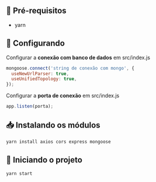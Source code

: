 ## :bookmark_tabs: Pré-requisitos

* yarn

## :wrench: Configurando

Configurar a **conexão com banco de dados** em src/index.js

```js
mongoose.connect('string de conexão com mongo', {
  useNewUrlParser: true,
  useUnifiedTopology: true, 
});
```

Configurar a **porta de conexão** em src/index.js

```js
app.listen(porta);
```

## :inbox_tray: Instalando os módulos

```sh
yarn install axios cors express mongoose
```

## :rocket: Iniciando o projeto

```sh
yarn start
```
